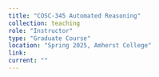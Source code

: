 ```yaml
---
title: "COSC-345 Automated Reasoning"
collection: teaching
role: "Instructor"
type: "Graduate Course"
location: "Spring 2025, Amherst College"
link: 
current: ""
---
```


